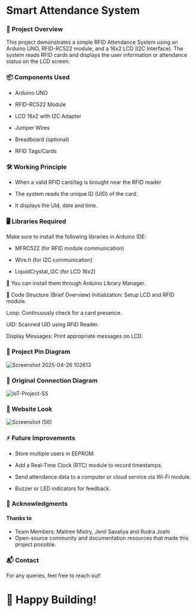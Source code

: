 # Smart Attendance System

### 📑 Project Overview
This project demonstrates a simple RFID Attendance System using an Arduino UNO, RFID-RC522 module, and a 16x2 LCD (I2C Interface).
The system reads RFID cards and displays the user information or attendance status on the LCD screen.

### 📦 Components Used
- Arduino UNO

- RFID-RC522 Module

- LCD 16x2 with I2C Adapter

- Jumper Wires

- Breadboard (optional)

- RFID Tags/Cards

### 🛠️ Working Principle
- When a valid RFID card/tag is brought near the RFID reader

- The system reads the unique ID (UID) of the card.

- It displays the UId, date and time.

### 🖥️ Libraries Required
Make sure to install the following libraries in Arduino IDE:

- MFRC522 (for RFID module communication)

- Wire.h (for I2C communication)

- LiquidCrystal_I2C (for LCD 16x2)

📌 You can install them through Arduino Library Manager.

🧩 Code Structure (Brief Overview)
Initialization: Setup LCD and RFID module.

Loop: Continuously check for a card presence.

UID: Scanned UID using RFID Reader.

Display Messages: Print appropriate messages on LCD.

### 📸 Project Pin Diagram

![Screenshot 2025-04-26 102613](https://github.com/user-attachments/assets/f625483b-c0ef-415b-b01a-ecfc2e8929e4)

### 📸 Original Connection Diagram

![IoT-Project-SS](https://github.com/user-attachments/assets/53c50adb-9007-4051-91c4-5911b04ff698)

### 📸 Website Look

![Screenshot (56)](https://github.com/user-attachments/assets/afd01674-32b7-41a7-ae15-c469d4a730e2)


### ⚡ Future Improvements
- Store multiple users in EEPROM.

- Add a Real-Time Clock (RTC) module to record timestamps.

- Send attendance data to a computer or cloud service via Wi-Fi module.

- Buzzer or LED indicators for feedback.

### 🙌 Acknowledgments
#### Thanks to
- Team Members: Maitree Mistry, Jenil Savaliya and Rudra Joshi
- Open-source community and documentation resources that made this project possible.

### 📬 Contact
For any queries, feel free to reach out!

# 🚀 Happy Building!
